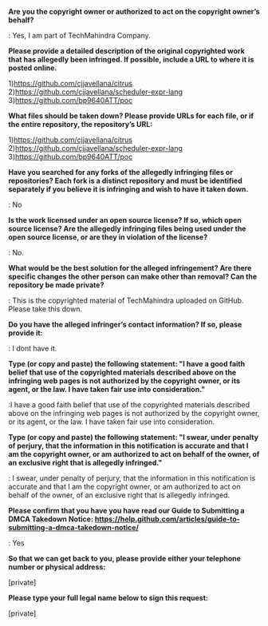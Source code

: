**Are you the copyright owner or authorized to act on the copyright owner’s behalf?** 

: Yes, I am part of TechMahindra Company.

**Please provide a detailed description of the original copyrighted work that has allegedly been infringed. If possible, include a URL to where it is posted online.** 

1)https://github.com/cjjavellana/citrus   
2)https://github.com/cjjavellana/scheduler-expr-lang   
3)https://github.com/bp9640ATT/poc

**What files should be taken down? Please provide URLs for each file, or if the entire repository, the repository’s URL:**

1)https://github.com/cjjavellana/citrus   
2)https://github.com/cjjavellana/scheduler-expr-lang   
3)https://github.com/bp9640ATT/poc

**Have you searched for any forks of the allegedly infringing files or repositories? Each fork is a distinct repository and must be identified separately if you believe it is infringing and wish to have it taken down.**

: No

**Is the work licensed under an open source license? If so, which open source license? Are the allegedly infringing files being used under the open source license, or are they in violation of the license?** 

: No.

**What would be the best solution for the alleged infringement? Are there specific changes the other person can make other than removal? Can the repository be made private?**

: This is the copyrighted material of TechMahindra uploaded on GitHub. Please take this down.

**Do you have the alleged infringer’s contact information? If so, please provide it:** 

: I dont have it.

**Type (or copy and paste) the following statement: "I have a good faith belief that use of the copyrighted materials described above on the infringing web pages is not authorized by the copyright owner, or its agent, or the law. I have taken fair use into consideration."**

:I have a good faith belief that use of the copyrighted materials described above on the infringing web pages is not authorized by the copyright owner, or its agent, or the law. I have taken fair use into consideration.

**Type (or copy and paste) the following statement: "I swear, under penalty of perjury, that the information in this notification is accurate and that I am the copyright owner, or am authorized to act on behalf of the owner, of an exclusive right that is allegedly infringed."**

: I swear, under penalty of perjury, that the information in this notification is accurate and that I am the copyright owner, or am authorized to act on behalf of the owner, of an exclusive right that is allegedly infringed.

**Please confirm that you have you have read our Guide to Submitting a DMCA Takedown Notice: https://help.github.com/articles/guide-to-submitting-a-dmca-takedown-notice/** 

: Yes

**So that we can get back to you, please provide either your telephone number or physical address:** 

[private]

**Please type your full legal name below to sign this request:** 

[private]
